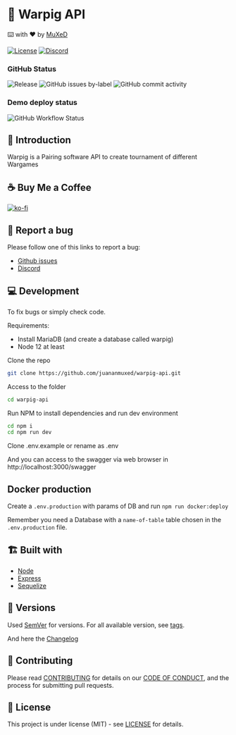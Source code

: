 
# 🐷 Warpig API

 ⌨️ with ❤︎ by <a href="https://muxed.dev">MuXeD</a>


[![License](https://img.shields.io/github/license/juananmuxed/warpig-api?label=License)](LICENSE) [![Discord](https://img.shields.io/discord/324463341819133953?color=purple&label=Discord&logo=discord)](https://discord.gg/88rzwfU)

### GitHub Status

![Release](https://img.shields.io/github/v/release/juananmuxed/warpig-api?include_prereleases&label=Release&logo=github) ![GitHub issues by-label](https://img.shields.io/github/issues/juananmuxed/warpig-api/bug?label=Bugs%20Opened&logo=github) ![GitHub commit activity](https://img.shields.io/github/commit-activity/m/juananmuxed/warpig-api?label=Activity&logo=github)

### Demo deploy status

![GitHub Workflow Status](https://img.shields.io/github/actions/workflow/status/juananmuxed/warpig-api/deploy.yml?label=Workflow)

## 🎱 Introduction

Warpig is a Pairing software API to create tournament of different Wargames

## ☕️ Buy Me a Coffee

[![ko-fi](https://www.ko-fi.com/img/githubbutton_sm.svg)](https://ko-fi.com/U7U21M2BE)

## 🐛 Report a bug

Please follow one of this links to report a bug:
- [Github issues](https://github.com/juananmuxed/warpig-api/issues)
- [Discord](https://discord.gg/88rzwfU)

## 💻 Development

To fix bugs or simply check code.

Requirements:

- Install MariaDB (and create a database called warpig)
- Node 12 at least

Clone the repo

```bash
git clone https://github.com/juananmuxed/warpig-api.git
```

Access to the folder

```bash
cd warpig-api
```

Run NPM to install dependencies and run dev environment

```bash
cd npm i
cd npm run dev
```

Clone .env.example or rename as .env

And you can access to the swagger via web browser in http://localhost:3000/swagger

## Docker production

Create a `.env.production` with params of DB and run `npm run docker:deploy`

Remember you need a Database with a `name-of-table` table chosen in the `.env.production` file.

## 🏗 Built with

- [Node](https://nodejs.org)
- [Express](https://expressjs.com/)
- [Sequelize](https://sequelize.org/)

## 📌 Versions

Used [SemVer](http://semver.org/) for versions. For all available version, see [tags](https://github.com/juananmuxed/warpig-api/tags).

And here the [Changelog](CHANGELOG.md)

## 🍰 Contributing

Please read [CONTRIBUTING](CONTRIBUTING.md) for details on our [CODE OF CONDUCT](CODE_OF_CONDUCT.md), and the process for submitting pull requests.

## 📄 License

This project is under license (MIT) - see [LICENSE](LICENSE) for details.
